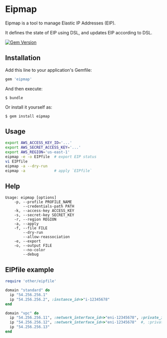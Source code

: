 # Eipmap

Eipmap is a tool to manage Elastic IP Addresses (EIP).

It defines the state of EIP using DSL, and updates EIP according to DSL.

[![Gem Version](https://badge.fury.io/rb/eipmap.svg)](http://badge.fury.io/rb/eipmap)

## Installation

Add this line to your application's Gemfile:

```ruby
gem 'eipmap'
```

And then execute:

    $ bundle

Or install it yourself as:

    $ gem install eipmap

## Usage

```sh
export AWS_ACCESS_KEY_ID='...'
export AWS_SECRET_ACCESS_KEY='...'
export AWS_REGION='us-east-1'
eipmap -e -o EIPfile  # export EIP status
vi EIPfile
eipmap -a --dry-run
eipmap -a             # apply `EIPfile`
```

## Help

```
Usage: eipmap [options]
    -p, --profile PROFILE_NAME
        --credentials-path PATH
    -k, --access-key ACCESS_KEY
    -s, --secret-key SECRET_KEY
    -r, --region REGION
    -a, --apply
    -f, --file FILE
        --dry-run
        --allow-reassociation
    -e, --export
    -o, --output FILE
        --no-color
        --debug
```

## EIPfile example

```ruby
require 'other/eipfile'

domain "standard" do
  ip "54.256.256.1"
  ip "54.256.256.2", :instance_id=>"i-12345678"
end

domain "vpc" do
  ip "54.256.256.11", :network_interface_id=>"eni-12345678", :private_ip_address=>"10.0.1.1"
  ip "54.256.256.12", :network_interface_id=>"eni-12345678"  #, :private_ip_address=>"10.0.1.2" (optional)
  ip "54.256.256.13"
end
```
